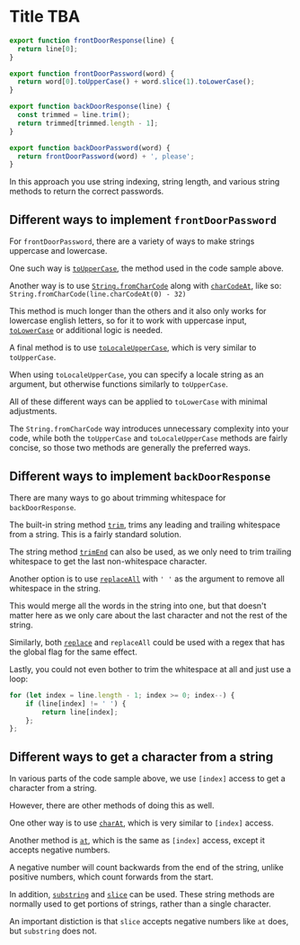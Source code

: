 # Title TBA

```js
export function frontDoorResponse(line) {
  return line[0];
}

export function frontDoorPassword(word) {
  return word[0].toUpperCase() + word.slice(1).toLowerCase();
}

export function backDoorResponse(line) {
  const trimmed = line.trim();
  return trimmed[trimmed.length - 1];
}

export function backDoorPassword(word) {
  return frontDoorPassword(word) + ', please';
}
```

In this approach you use string indexing, string length, and various string methods to return the correct passwords.

## Different ways to implement `frontDoorPassword`

For `frontDoorPassword`, there are a variety of ways to make strings uppercase and lowercase.

One such way is [`toUpperCase`][mdn-to-upper-case], the method used in the code sample above.

Another way is to use [`String.fromCharCode`][mdn-from-char-code] along with [`charCodeAt`][mdn-char-code-at], like so: `String.fromCharCode(line.charCodeAt(0) - 32)`

This method is much longer than the others and it also only works for lowercase english letters, so for it to work with uppercase input, [`toLowerCase`][mdn-to-lower-case] or additional logic is needed.

A final method is to use [`toLocaleUpperCase`][mdn-to-locale-lower-case], which is very similar to `toUpperCase`.

When using `toLocaleUpperCase`, you can specify a locale string as an argument, but otherwise functions similarly to `toUpperCase`.

All of these different ways can be applied to `toLowerCase` with minimal adjustments.

The `String.fromCharCode` way introduces unnecessary complexity into your code, while both the `toUpperCase` and `toLocaleUpperCase` methods are fairly concise, so those two methods are generally the preferred ways.

## Different ways to implement `backDoorResponse`

There are many ways to go about trimming whitespace for `backDoorResponse`.

The built-in string method [`trim`][mdn-trim], trims any leading and trailing whitespace from a string. This is a fairly standard solution.

The string method [`trimEnd`][mdn-trim-end] can also be used, as we only need to trim trailing whitespace to get the last non-whitespace character.

Another option is to use [`replaceAll`][mdn-replace-all] with `' '` as the argument to remove all whitespace in the string.

This would merge all the words in the string into one, but that doesn't matter here as we only care about the last character and not the rest of the string.

Similarly, both [`replace`][mdn-replace] and `replaceAll` could be used with a regex that has the global flag for the same effect.

Lastly, you could not even bother to trim the whitespace at all and just use a loop:

```js
for (let index = line.length - 1; index >= 0; index--) {
    if (line[index] != ' ') {
        return line[index];
    };
};
```

## Different ways to get a character from a string

In various parts of the code sample above, we use `[index]` access to get a character from a string.

However, there are other methods of doing this as well.

One other way is to use [`charAt`][mdn-char-at], which is very similar to `[index]` access.

Another method is [`at`][mdn-at], which is the same as `[index]` access, except it accepts negative numbers.

A negative number will count backwards from the end of the string, unlike positive numbers, which count forwards from the start.

In addition, [`substring`][mdn-substring] and [`slice`][mdn-slice] can be used. These string methods are normally used to get portions of strings, rather than a single character.

An important distiction is that `slice` accepts negative numbers like `at` does, but `substring` does not.

[mdn-to-upper-case]: https://developer.mozilla.org/en-US/docs/Web/JavaScript/Reference/Global_Objects/String/toUpperCase
[mdn-from-char-code]: https://developer.mozilla.org/en-US/docs/Web/JavaScript/Reference/Global_Objects/String/fromCharCode
[mdn-char-code-at]: https://developer.mozilla.org/en-US/docs/Web/JavaScript/Reference/Global_Objects/String/charCodeAt
[mdn-to-lower-case]: https://developer.mozilla.org/en-US/docs/Web/JavaScript/Reference/Global_Objects/String/toLowerCase
[mdn-to-locale-lower-case]: https://developer.mozilla.org/en-US/docs/Web/JavaScript/Reference/Global_Objects/String/toLocaleUpperCase
[mdn-trim]: https://developer.mozilla.org/en-US/docs/Web/JavaScript/Reference/Global_Objects/String/Trim
[mdn-trim-end]: https://developer.mozilla.org/en-US/docs/Web/JavaScript/Reference/Global_Objects/String/trimEnd
[mdn-replace-all]: https://developer.mozilla.org/en-US/docs/Web/JavaScript/Reference/Global_Objects/String/replaceAll
[mdn-replace]: https://developer.mozilla.org/en-US/docs/Web/JavaScript/Reference/Global_Objects/String/replace
[mdn-char-at]: https://developer.mozilla.org/en-US/docs/Web/JavaScript/Reference/Global_Objects/String/charAt
[mdn-at]: https://developer.mozilla.org/en-US/docs/Web/JavaScript/Reference/Global_Objects/String/at
[mdn-substring]: https://developer.mozilla.org/en-US/docs/Web/JavaScript/Reference/Global_Objects/String/substring
[mdn-slice]: https://developer.mozilla.org/en-US/docs/Web/JavaScript/Reference/Global_Objects/String/slice
